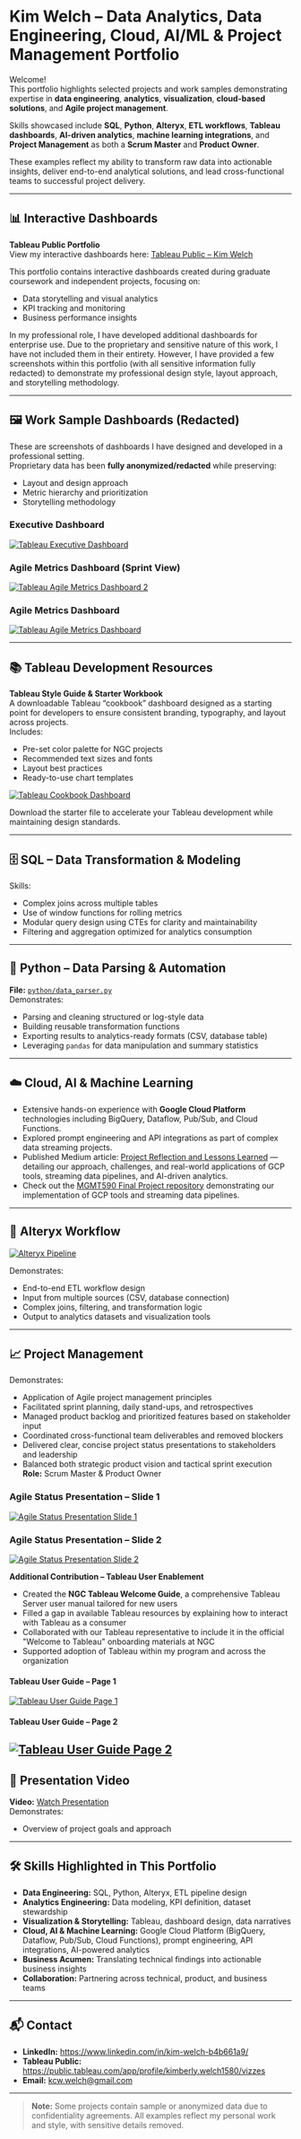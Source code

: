 # Kim Welch – Data Analytics, Data Engineering, Cloud, AI/ML & Project Management Portfolio

Welcome!  
This portfolio highlights selected projects and work samples demonstrating expertise in **data engineering**, **analytics**, **visualization**, **cloud-based solutions**, and **Agile project management**.  

Skills showcased include **SQL**, **Python**, **Alteryx**, **ETL workflows**, **Tableau dashboards**, **AI-driven analytics**, **machine learning integrations**, and **Project Management** as both a **Scrum Master** and **Product Owner**.  

These examples reflect my ability to transform raw data into actionable insights, deliver end-to-end analytical solutions, and lead cross-functional teams to successful project delivery.

---

## 📊 Interactive Dashboards

**Tableau Public Portfolio**  
View my interactive dashboards here: [Tableau Public – Kim Welch](YOUR_TABLEAU_PUBLIC_LINK)  

This portfolio contains interactive dashboards created during graduate coursework and independent projects, focusing on:
- Data storytelling and visual analytics  
- KPI tracking and monitoring  
- Business performance insights  

In my professional role, I have developed additional dashboards for enterprise use. Due to the proprietary and sensitive nature of this work, I have not included them in their entirety. However, I have provided a few screenshots within this portfolio (with all sensitive information fully redacted) to demonstrate my professional design style, layout approach, and storytelling methodology.

---

## 🖼️ Work Sample Dashboards (Redacted)

These are screenshots of dashboards I have designed and developed in a professional setting.  
Proprietary data has been **fully anonymized/redacted** while preserving:
- Layout and design approach
- Metric hierarchy and prioritization
- Storytelling methodology

### Executive Dashboard
[![Tableau Executive Dashboard](z_resources/tableau_executive_dashboard.png)](z_resources/tableau_executive_dashboard.png)
### Agile Metrics Dashboard (Sprint View)
[![Tableau Agile Metrics Dashboard 2](z_resources/tableau_agile_metrics_dashboard2.png)](z_resources/tableau_agile_metrics_dashboard2.png)
### Agile Metrics Dashboard
[![Tableau Agile Metrics Dashboard](z_resources/tableau_agile_metrics_dashboard.png)](z_resources/tableau_agile_metrics_dashboard.png)

---
## 📚 Tableau Development Resources

**Tableau Style Guide & Starter Workbook**  
A downloadable Tableau “cookbook” dashboard designed as a starting point for developers to ensure consistent branding, typography, and layout across projects.  
Includes:
- Pre-set color palette for NGC projects
- Recommended text sizes and fonts
- Layout best practices
- Ready-to-use chart templates

[![Tableau Cookbook Dashboard](z_resources/tableau_cookbook.png)](z_resources/tableau_cookbook.png)

Download the starter file to accelerate your Tableau development while maintaining design standards.

---

## 🗄️ SQL – Data Transformation & Modeling

Skills:
- Complex joins across multiple tables
- Use of window functions for rolling metrics
- Modular query design using CTEs for clarity and maintainability
- Filtering and aggregation optimized for analytics consumption

---

## 🐍 Python – Data Parsing & Automation

**File:** [`python/data_parser.py`](python/data_parser.py)  
Demonstrates:
- Parsing and cleaning structured or log-style data
- Building reusable transformation functions
- Exporting results to analytics-ready formats (CSV, database table)
- Leveraging `pandas` for data manipulation and summary statistics

---
## ☁️ Cloud, AI & Machine Learning

- Extensive hands-on experience with **Google Cloud Platform** technologies including BigQuery, Dataflow, Pub/Sub, and Cloud Functions.
- Explored prompt engineering and API integrations as part of complex data streaming projects.
- Published Medium article: [Project Reflection and Lessons Learned](https://medium.com/@collins.kimberlynicole/project-refl-85ffca311320) — detailing our approach, challenges, and real-world applications of GCP tools, streaming data pipelines, and AI-driven analytics.
- Check out the [MGMT590 Final Project repository](https://github.com/welch100/MGMT590FinalProject_BrainiacsGroup8) demonstrating our implementation of GCP tools and streaming data pipelines.


---
## 🔄 Alteryx Workflow


[![Alteryx Pipeline](z_resources/alteryx_pipeline.png)](z_resources/alteryx_pipeline.png)
  
Demonstrates:
- End-to-end ETL workflow design
- Input from multiple sources (CSV, database connection)
- Complex joins, filtering, and transformation logic
- Output to analytics datasets and visualization tools

---

## 📈 Project Management
Demonstrates:
- Application of Agile project management principles
- Facilitated sprint planning, daily stand-ups, and retrospectives
- Managed product backlog and prioritized features based on stakeholder input
- Coordinated cross-functional team deliverables and removed blockers
- Delivered clear, concise project status presentations to stakeholders and leadership
- Balanced both strategic product vision and tactical sprint execution
**Role:** Scrum Master & Product Owner 

### Agile Status Presentation – Slide 1
[![Agile Status Presentation Slide 1](z_resources/project_management_agile_status_presentation.png)](z_resources/project_management_agile_status_presentation.png)

### Agile Status Presentation – Slide 2
[![Agile Status Presentation Slide 2](z_resources/project_management_agile_status_presentation2.png)](z_resources/project_management_agile_status_presentation2.png)

**Additional Contribution – Tableau User Enablement**  

- Created the **NGC Tableau Welcome Guide**, a comprehensive Tableau Server user manual tailored for new users
- Filled a gap in available Tableau resources by explaining how to interact with Tableau as a consumer
- Collaborated with our Tableau representative to include it in the official "Welcome to Tableau" onboarding materials at NGC
- Supported adoption of Tableau within my program and across the organization

#### Tableau User Guide – Page 1
[![Tableau User Guide Page 1](z_resources/tableau_user_guide.png)](z_resources/tableau_user_guide.png)

#### Tableau User Guide – Page 2
[![Tableau User Guide Page 2](z_resources/tableau_user_guide2.png)](z_resources/tableau_user_guide2.png)
---

## 🎥 Presentation Video

**Video:** [Watch Presentation](https://drive.google.com/file/d/1Ev-NAdraV3Zc_VkMotzLJg9o6GGAAOQK/view?usp=sharing)  
Demonstrates:
- Overview of project goals and approach

---

## 🛠️ Skills Highlighted in This Portfolio

- **Data Engineering:** SQL, Python, Alteryx, ETL pipeline design  
- **Analytics Engineering:** Data modeling, KPI definition, dataset stewardship  
- **Visualization & Storytelling:** Tableau, dashboard design, data narratives  
- **Cloud, AI & Machine Learning:** Google Cloud Platform (BigQuery, Dataflow, Pub/Sub, Cloud Functions), prompt engineering, API integrations, AI-powered analytics  
- **Business Acumen:** Translating technical findings into actionable business insights  
- **Collaboration:** Partnering across technical, product, and business teams  

---

## 📬 Contact

- **LinkedIn:** https://www.linkedin.com/in/kim-welch-b4b661a9/
- **Tableau Public:** https://public.tableau.com/app/profile/kimberly.welch1580/vizzes
- **Email:** kcw.welch@gmail.com

---

> **Note:** Some projects contain sample or anonymized data due to confidentiality agreements. All examples reflect my personal work and style, with sensitive details removed.
